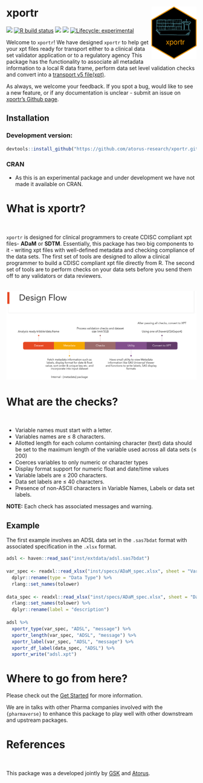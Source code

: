 
<!-- README.md is generated from README.Rmd. Please edit that file -->

# xportr <img src="man/figures/logo.png" align="right" alt="" width="120" />

<!-- badges: start -->

[<img src="https://img.shields.io/badge/Slack-RValidationHub-blue?style=flat&logo=slack">](https://RValidationHub.slack.com)
[![R build
status](https://github.com/atorus-research/xportr/workflows/R-CMD-check/badge.svg)](https://github.com/atorus-research/xportr/actions?workflow=R-CMD-check)
[<img src="https://img.shields.io/codecov/c/github/atorus-research/xportr">](https://codecov.io/gh/atorus-research/xportr)
[<img src="https://img.shields.io/badge/License-MIT-blue.svg">](https://github.com/atorus-research/xportr/blob/master/LICENSE)
[![Lifecycle:
experimental](https://img.shields.io/badge/lifecycle-experimental-orange.svg)](https://lifecycle.r-lib.org/articles/stages.html#experimental-1)
<!-- badges: end -->

Welcome to `xportr`! We have designed `xportr` to help get your xpt
files ready for transport either to a clinical data set validator
application or to a regulatory agency This package has the functionality
to associate all metadata information to a local R data frame, perform
data set level validation checks and convert into a [transport v5
file(xpt)](https://documentation.sas.com/doc/en/pgmsascdc/9.4_3.5/movefile/n1xbwdre0giahfn11c99yjkpi2yb.htm).

As always, we welcome your feedback. If you spot a bug, would like to
see a new feature, or if any documentation is unclear - submit an issue
on [xportr’s Github
page](https://github.com/atorus-research/xportr/issues).

## Installation

### Development version:

``` r
devtools::install_github("https://github.com/atorus-research/xportr.git")
```

### CRAN

-   As this is an experimental package and under development we have not
    made it available on CRAN.

# What is xportr?

<br>

`xportr` is designed for clinical programmers to create CDISC compliant
xpt files- **ADaM** or **SDTM**. Essentially, this package has two big
components to it - writing xpt files with well-defined metadata and
checking compliance of the data sets. The first set of tools are
designed to allow a clinical programmer to build a CDISC compliant xpt
file directly from R. The second set of tools are to perform checks on
your data sets before you send them off to any validators or data
reviewers.

<br>

<img src="man/figures/design_flow.png">

<br>

# What are the checks?

<br>

-   Variable names must start with a letter.
-   Variables names are ≤ 8 characters.
-   Allotted length for each column containing character (text) data
    should be set to the maximum length of the variable used across all
    data sets (≤ 200)
-   Coerces variables to only numeric or character types
-   Display format support for numeric float and date/time values
-   Variable labels are ≤ 200 characters.
-   Data set labels are ≤ 40 characters.
-   Presence of non-ASCII characters in Variable Names, Labels or data
    set labels.

**NOTE:** Each check has associated messages and warning.

## Example

The first example involves an ADSL data set in the `.sas7bdat` format
with associated specification in the `.xlsx` format.

``` r
adsl <- haven::read_sas("inst/extdata/adsl.sas7bdat")

var_spec <- readxl::read_xlsx("inst/specs/ADaM_spec.xlsx", sheet = "Variables") %>%
  dplyr::rename(type = "Data Type") %>%
  rlang::set_names(tolower)
  
data_spec <- readxl::read_xlsx("inst/specs/ADaM_spec.xlsx", sheet = "Datasets") %>%
  rlang::set_names(tolower) %>%
  dplyr::rename(label = "description")
  
adsl %>%
  xportr_type(var_spec, "ADSL", "message") %>%
  xportr_length(var_spec, "ADSL", "message") %>%
  xportr_label(var_spec, "ADSL", "message") %>%
  xportr_df_label(data_spec, "ADSL") %>%
  xportr_write("adsl.xpt")
```

# Where to go from here?

Please check out the [Get
Started](https://atorus-research.github.io/xportr/articles/xportr.html)
for more information.

We are in talks with other Pharma companies involved with the
`{pharmaverse}` to enhance this package to play well with other
downstream and upstream packages.

# References

<br>

This package was a developed jointly by
[GSK](https://us.gsk.com/en-us/home/) and
[Atorus](https://www.atorusresearch.com/).
